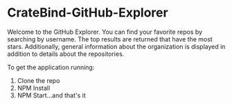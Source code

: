 # CrateBind-GitHub-Explorer

Welcome to the GitHub Explorer. You can find your favorite repos by searching by username. The top results are returned that have the most stars. Additionally, general information about the organization is displayed in addition to details about the repositories.

To get the application running:

1) Clone the repo
2) NPM Install
3) NPM Start...and that's it
